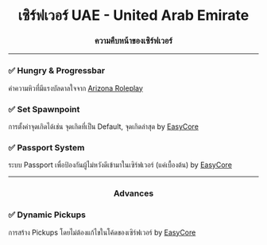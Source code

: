 <h1 align="center">เซิร์ฟเวอร์ UAE - United Arab Emirate</h1>
<h3 align="center">ความคืบหน้าของเซิร์ฟเวอร์</h3>

<hr>
<h3 align="left">✅ Hungry & Progressbar</h3>
<p>ค่าความหิวที่มีแรงบัลดาลใจจาก <a href="https://arizona-rp.com">Arizona Roleplay</a></p>
<h3 align="left">✅ Set Spawnpoint</h3>
<p>การตั้งค่าจุดเกิดได้เช่น จุดเกิดที่เป็น Default, จุดเกิดล่าสุด by <a href="https://github.com/exsycore">EasyCore</a></p>
<h3 align="left">✅ Passport System</h3>
<p>ระบบ Passport เพื่อป้องกันผู้ไม่หวังดีเข้ามาในเซิร์ฟเวอร์ (แค่เบื้องต้น) by <a href="https://github.com/exsycore">EasyCore</a></p>
<hr>
<h3 align="center">Advances</h3>
<h3 align="left">✅ Dynamic Pickups</h3>
<p>การสร้าง Pickups โดยไม่ต้องแก้ไขในโค้ดของเซิร์ฟเวอร์ by <a href="https://github.com/exsycore">EasyCore</a></p>
<br>
